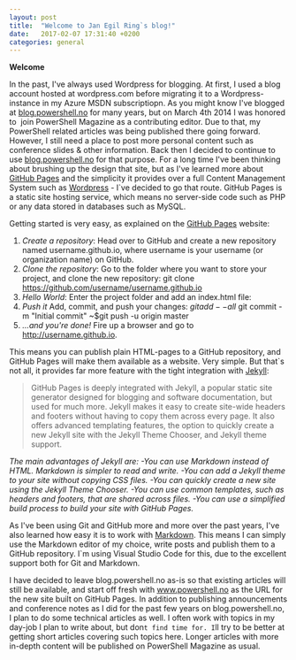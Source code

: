 ```yaml
---
layout: post
title:  "Welcome to Jan Egil Ring`s blog!"
date:   2017-02-07 17:31:40 +0200
categories: general
---
```


**Welcome**

In the past, I've always used Wordpress for blogging. 
At first, I used a blog account hosted at wordpress.com before migrating it to a Wordpress-instance in my Azure MSDN subscriptiopn.
As you might know I've blogged at [blog.powershell.no](http://blog.powershell.no) for many years, but on March 4th 2014 I was 
honored to  join PowerShell Magazine as a contributing editor.
Due to that, my PowerShell related articles was being published there going forward. 
However, I still need a place to post more personal content such as conference slides & other information.
Back then I decided to continue to use [blog.powershell.no](http://blog.powershell.no) for that purpose.
For a long time I've been thinking about brushing up the design that site, but as 
I've learned more about [GitHub Pages](https://pages.github.com/) and the simplicity it provides over a full Content
Management System such as [Wordpress](https://en.wikipedia.org/wiki/WordPress) - I`ve decided to go that route. GitHub Pages is a static 
site hosting service, which means no server-side code such as PHP or any data stored in databases such as MySQL.

Getting started is very easy, as explained on the [GitHub Pages](https://pages.github.com/) website:
1. *Create a repository*: Head over to GitHub and create a new repository named username.github.io, where username is your username (or organization name) on GitHub.
2. *Clone the repository*: Go to the folder where you want to store your project, and clone the new repository:
git clone https://github.com/username/username.github.io
3. *Hello World*: Enter the project folder and add an index.html file:
4. *Push it*
Add, commit, and push your changes:
$git add --all
~$git commit -m "Initial commit"
~$git push -u origin master
5. *…and you're done!*
Fire up a browser and go to http://username.github.io.

This means you can publish plain HTML-pages to a GitHub repository, and GitHub Pages will make them available as a website.
Very simple. But that`s not all, it provides far more feature with the tight integration with [Jekyll](https://help.github.com/articles/about-github-pages-and-jekyll/):
> GitHub Pages is deeply integrated with Jekyll, a popular static site generator designed for blogging and software documentation, but used for much more. Jekyll makes it easy to create site-wide headers and footers without having to copy them across every page. It also offers advanced templating features, the option to quickly create a new Jekyll site with the Jekyll Theme Chooser, and Jekyll theme support.

*The main advantages of Jekyll are:
-You can use Markdown instead of HTML. Markdown is simpler to read and write.
-You can add a Jekyll theme to your site without copying CSS files.
-You can quickly create a new site using the Jekyll Theme Chooser.
-You can use common templates, such as headers and footers, that are shared across files.
-You can use a simplified build process to build your site with GitHub Pages.*

As I've been using Git and GitHub more and more over the past years, I've also learned how easy
it is to work with [Markdown](https://en.wikipedia.org/wiki/Markdown). This means I can simply use the Markdown editor of 
my choice, write posts and publish them to a GitHub repository. I`m using Visual Studio Code for this, due to the excellent 
support both for Git and Markdown.

I have decided to leave blog.powershell.no as-is so that existing articles will still be available, and start off fresh with 
www.powershell.no as the URL for the new site built on GitHub Pages. In addition to publishing announcements and conference 
notes as I did for the past few years on blog.powershell.no, I plan to do some technical articles as well. I often work with topics in my day-job I plan to write about, 
but don`t find time for. I`ll try to be better at getting short articles covering such topics here.
Longer articles with more in-depth content will be published on PowerShell Magazine as usual.